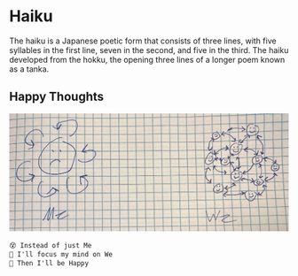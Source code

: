 # Haiku

The haiku is a Japanese poetic form that consists of three lines, with five syllables in the first line, seven in the second, and five in the third. The haiku developed from the hokku, the opening three lines of a longer poem known as a tanka.

## Happy Thoughts

![](Happy.jpg)

```
😵 Instead of just Me
🤘 I'll focus my mind on We
🙂 Then I'll be Happy
```
